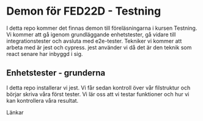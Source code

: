 # Demon för FED22D - Testning

I detta repo kommer det finnas demon till föreläsningarna i kursen Testning. Vi kommer att gå igenom grundläggande enhetstester, gå vidare till integrationstester och avsluta med e2e-tester. Tekniker vi kommer att arbeta med är jest och cypress. jest använder vi då det är den teknik som react senare har inbyggd i sig.

## Enhetstester - grunderna

I detta repo installerar vi jest. Vi får sedan kontroll över vår filstruktur och börjar skriva våra först tester. Vi lär oss att vi testar funktioner och hur vi kan kontrollera våra resultat.

Länkar
